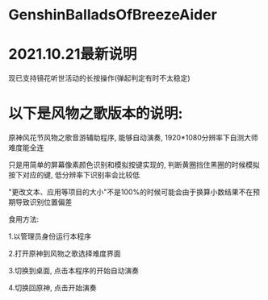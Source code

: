 # GenshinBalladsOfBreezeAider

# 2021.10.21最新说明 
现已支持镜花听世活动的长按操作(弹起判定有时不太稳定)

# 以下是风物之歌版本的说明:

原神风花节风物之歌音游辅助程序, 能够自动演奏, 1920*1080分辨率下自测大师难度能全连

只是用简单的屏幕像素颜色识别和模拟按键实现的, 判断黄圈挡住黑圈的时候模拟按下对应的键, 低分辨率下识别率会比较低

"更改文本、应用等项目的大小"不是100%的时候可能会由于换算小数结果不在预期导致识别位置偏差

食用方法:

1.以管理员身份运行本程序

2.打开原神到风物之歌选择难度界面

3.切换到桌面, 点击本程序的开始自动演奏

4.切换回原神, 点击开始演奏
